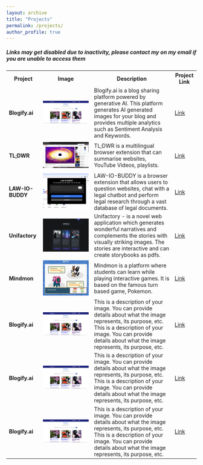 ```yaml
---
layout: archive
title: "Projects"
permalink: /projects/
author_profile: true
---
```


#### *Links may get disabled due to inactivity, please contact my on my email if you are unable to access them*

### 

<table>
  <tr>
    <th><b>Project</b></th>
    <th><b>Image</b></th>
    <th><b>Description</b></th>
    <th><b>Project Link</b></th>
  </tr>
  <tr>
    <td><b>Blogify.ai</b></td>
    <td><img src="/images/blogifyy.png" alt="Image Description"></td>
    <td>
      <!-- Add your image description here -->
      Blogify.ai is a blog sharing platform powered by generative AI. This platform generates AI generated images for your blog and provides multiple analytics such as Sentiment Analysis and Keywords.
    </td>
    <td>
      <a href="https://blogify-ai.netlify.app/">Link</a>
    </td>
  </tr>
    <tr>
    <td><b>TL;DWR</b></td>
    <td><img src="/images/tldwr.png" alt="Image Description"></td>
    <td>
      TL;DWR is a multilingual browser extension that can summarise websites, YouTube Videos, playlists.
    </td>
    <td>
      <a href="https://chromewebstore.google.com/detail/tldwr/ddildclhomjgjkggmjjdaboebkmoogbn?">Link</a>
    </td>
  </tr>
      <tr>
    <td><b>LAW-IO-BUDDY</b></td>
    <td><img src="/images/lawbuddyio.png" alt="Image Description"></td>
    <td>
      <!-- Add your image description here -->
      LAW-IO-BUDDY is a browser extension that allows users to question websites, chat with a legal chatbot and perform legal research through a vast database of legal documents.
    </td>
    <td>
      <a href="https://lablab.ai/event/rag-llms-with-your-data/prometheus/law-io-buddy">Link</a>
    </td>
  </tr>
      <tr>
    <td><b>Unifactory</b></td>
    <td><img src="/images/unifactory.jpeg" alt="Image Description"></td>
    <td>
      Unifactory - is a novel web application which generates wonderful narratives and complements the stories with visually striking images. The stories are interactive and can create storybooks as pdfs.
    </td>
    <td>
      <a href="https://devfolio.co/projects/unifactory-a553">Link</a>
    </td>
  </tr>
      <tr>
    <td><b>Mindmon</b></td>
    <td><img src="/images/mindmon.jpeg" alt="Image Description"></td>
    <td>
      <!-- Add your image description here -->
      Mindmon is a platform where students can learn while playing interactive games. It is based on the famous turn based game, Pokemon.
    </td>
    <td>
      <a href="https://devfolio.co/projects/mindmon-4b07">Link</a>
    </td>
  </tr>
      <tr>
    <td><b>Blogify.ai</b></td>
    <td><img src="/images/blogifyy.png" alt="Image Description"></td>
    <td>
      <!-- Add your image description here -->
      This is a description of your image. You can provide details about what the image represents, its purpose, etc.
       This is a description of your image. You can provide details about what the image represents, its purpose, etc.
    </td>
    <td>
      <a href="https://blogify-ai.netlify.app/">Link</a>
    </td>
  </tr>
      <tr>
    <td><b>Blogify.ai</b></td>
    <td><img src="/images/blogifyy.png" alt="Image Description"></td>
    <td>
      <!-- Add your image description here -->
      This is a description of your image. You can provide details about what the image represents, its purpose, etc.
       This is a description of your image. You can provide details about what the image represents, its purpose, etc.
    </td>
    <td>
      <a href="https://blogify-ai.netlify.app/">Link</a>
    </td>
  </tr>
      <tr>
    <td><b>Blogify.ai</b></td>
    <td><img src="/images/blogifyy.png" alt="Image Description"></td>
    <td>
      <!-- Add your image description here -->
      This is a description of your image. You can provide details about what the image represents, its purpose, etc.
       This is a description of your image. You can provide details about what the image represents, its purpose, etc.
    </td>
    <td>
      <a href="https://blogify-ai.netlify.app/">Link</a>
    </td>
  </tr>
</table>
